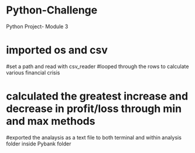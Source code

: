 # Python-Challenge
Python Project- Module 3
# imported os and csv
#set a path and read with csv_reader
#looped through the rows to calculate various financial crisis
# calculated the greatest increase and decrease in profit/loss through min and max methods
#exported the analaysis as a text file to both terminal and within analysis folder inside Pybank folder

